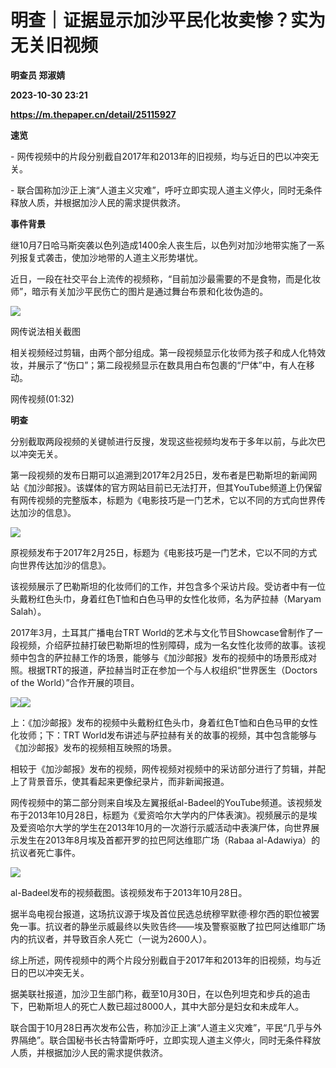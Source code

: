 # 明查｜证据显示加沙平民化妆卖惨？实为无关旧视频
**明查员 郑淑婧**

**2023-10-30 23:21**

**https://m.thepaper.cn/detail/25115927**

**速览**

\- 网传视频中的片段分别截自2017年和2013年的旧视频，均与近日的巴以冲突无关。

\- 联合国称加沙正上演“人道主义灾难”，呼吁立即实现人道主义停火，同时无条件释放人质，并根据加沙人民的需求提供救济。

**事件背景**

继10月7日哈马斯突袭以色列造成1400余人丧生后，以色列对加沙地带实施了一系列报复式袭击，使加沙地带的人道主义形势堪忧。

近日，一段在社交平台上流传的视频称，“目前加沙最需要的不是食物，而是化妆师”，暗示有关加沙平民伤亡的图片是通过舞台布景和化妆伪造的。

![](https://imagecloud.thepaper.cn/thepaper/image/276/226/979.png)

网传说法相关截图

相关视频经过剪辑，由两个部分组成。第一段视频显示化妆师为孩子和成人化特效妆，并展示了“伤口”；第二段视频显示在数具用白布包裹的“尸体”中，有人在移动。

网传视频(01:32)

**明查**

分别截取两段视频的关键帧进行反搜，发现这些视频均发布于多年以前，与此次巴以冲突无关。

第一段视频的发布日期可以追溯到2017年2月25日，发布者是巴勒斯坦的新闻网站《加沙邮报》。该媒体的官方网站目前已无法打开，但其YouTube频道上仍保留有网传视频的完整版本，标题为《电影技巧是一门艺术，它以不同的方式向世界传达加沙的信息》。

![](https://imagecloud.thepaper.cn/thepaper/image/276/226/980.png)

原视频发布于2017年2月25日，标题为《电影技巧是一门艺术，它以不同的方式向世界传达加沙的信息》。

该视频展示了巴勒斯坦的化妆师们的工作，并包含多个采访片段。受访者中有一位头戴粉红色头巾，身着红色T恤和白色马甲的女性化妆师，名为萨拉赫（Maryam Salah）。

2017年3月，土耳其广播电台TRT World的艺术与文化节目Showcase曾制作了一段视频，介绍萨拉赫打破巴勒斯坦的性别障碍，成为一名女性化妆师的故事。该视频中包含的萨拉赫工作的场景，能够与《加沙邮报》发布的视频中的场景形成对照。根据TRT的报道，萨拉赫当时正在参加一个与人权组织“世界医生（Doctors of the World）”合作开展的项目。

![](https://imagecloud.thepaper.cn/thepaper/image/276/226/981.png)![](https://imagecloud.thepaper.cn/thepaper/image/276/226/982.png)

上：《加沙邮报》发布的视频中头戴粉红色头巾，身着红色T恤和白色马甲的女性化妆师；下：TRT World发布讲述与萨拉赫有关的故事的视频，其中包含能够与《加沙邮报》发布的视频相互映照的场景。

相较于《加沙邮报》发布的视频，网传视频对视频中的采访部分进行了剪辑，并配上了背景音乐，使其看起来更像纪录片，而非新闻报道。

网传视频中的第二部分则来自埃及左翼报纸al-Badeel的YouTube频道。该视频发布于2013年10月28日，标题为《爱资哈尔大学内的尸体表演》。视频展示的是埃及爱资哈尔大学的学生在2013年10月的一次游行示威活动中表演尸体，向世界展示发生在2013年8月埃及首都开罗的拉巴阿达维耶广场（Rabaa al-Adawiya）的抗议者死亡事件。

![](https://imagecloud.thepaper.cn/thepaper/image/276/226/983.png)

al-Badeel发布的视频截图。该视频发布于2013年10月28日。

据半岛电视台报道，这场抗议源于埃及首位民选总统穆罕默德·穆尔西的职位被罢免一事。抗议者的静坐示威最终以失败告终——埃及警察驱散了拉巴阿达维耶广场内的抗议者，并导致百余人死亡（一说为2600人）。

综上所述，网传视频中的两个片段分别截自于2017年和2013年的旧视频，均与近日的巴以冲突无关。

据美联社报道，加沙卫生部门称，截至10月30日，在以色列坦克和步兵的追击下，巴勒斯坦人的死亡人数已超过8000人，其中大部分是妇女和未成年人。

联合国于10月28日再次发布公告，称加沙正上演“人道主义灾难”，平民“几乎与外界隔绝”。联合国秘书长古特雷斯呼吁，立即实现人道主义停火，同时无条件释放人质，并根据加沙人民的需求提供救济。